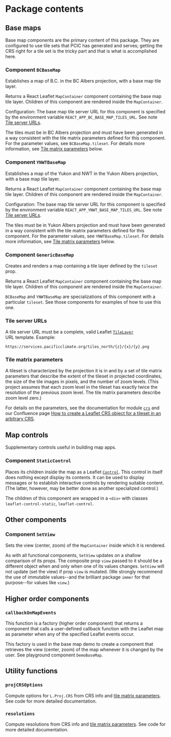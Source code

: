 # Package contents

## Base maps

Base map components are the primary content of this package.
They are configured to use tile sets that PCIC has generated and serves;
getting the CRS right for a tile set is the tricky part and that is what
is accomplished here.

### Component `BCBaseMap`

Establishes a map of B.C. in the BC Albers projection, with a base map
tile layer.

Returns a React Leaflet `MapContainer` component containing the base map
tile layer.
Children of this component are rendered inside the `MapContainer`.

Configuration: The base map tile server URL for this component is specified by the 
environment variable `REACT_APP_BC_BASE_MAP_TILES_URL`. See note
[Tile server URLs](#tile-server-urls).

The tiles must be in BC Albers projection and must have been generated in
a way consistent with the tile matrix parameters defined for this
component. For the parameter values, see `BCBaseMap.tileset`. For details
more information, see [Tile matrix parameters](#tile-matrix-parameters)
below.

### Component `YNWTBaseMap`

Establishes a map of the Yukon and NWT in the Yukon Albers projection,
with a base map tile layer.

Returns a React Leaflet `MapContainer` component containing the base map
tile layer.
Children of this component are rendered inside the `MapContainer`.

Configuration: The base map tile server URL for this component is specified by the
environment variable `REACT_APP_YNWT_BASE_MAP_TILES_URL`. See note
[Tile server URLs](#tile-server-urls).

The tiles must be in Yukon Albers projection and must have been generated in
a way consistent with the tile matrix parameters defined for this
component. For the parameter values, see `YNWTBaseMap.tileset`. For details
more information, see [Tile matrix parameters](#tile-matrix-parameters)
below.

### Component `GenericBaseMap`

Creates and renders a map containing a tile layer defined by the `tileset` 
prop.

Returns a React Leaflet `MapContainer` component containing the base map
tile layer.
Children of this component are rendered inside the `MapContainer`.

`BCBaseMap` and `YNWTBaseMap` are specializations of this component with
a particular `tileset`. See those components for examples of how to use
this one.

### Tile server URLs

A tile server URL must be a complete, valid Leaflet
[`TileLayer`](https://leafletjs.com/reference-1.7.1.html#tilelayer)  
URL template. Example:

```
https://services.pacificclimate.org/tiles_north/{z}/{x}/{y}.png
```

### Tile matrix parameters

A tileset is characterized by the projection it is in and by a set of
tile matrix parameters that describe the extent of the tileset in
projected coordinates, the size of the tile images in pixels, and
the number of zoom levels. (This project assumes that each zoom level
in the tileset has exactly twice the resolution of the previous zoom
level. The tile matrix parameters describe zoom level zero.)

For details on the parameters, see the documentation for module
[`crs`](src/utils/crs.js) and our Confluence page
[How to create a Leaflet CRS object for a tileset in an arbitrary CRS](https://pcic.uvic.ca/confluence/display/CSG/How+to+create+a+Leaflet+CRS+object+for+a+tileset+in+an+arbitrary+CRS).

## Map controls

Supplementary controls useful in building map apps.

### Component `StaticControl`

Places its children inside the map as a
Leaflet [`Control`](https://leafletjs.com/reference-1.7.1.html#control).
This control in itself does nothing except display its contents. 
It can be used to display messages or to establish interactive controls
by rendering suitable content.
(The latter, however, may be better done as another specialized control.)

The children of this component are wrapped in a `<div>` with
classes `leaflet-control-static`, `leaflet-control`.

## Other components

### Component `SetView`

Sets the view (center, zoom) of the `MapContainer` inside which it is
rendered.

As with all functional components, `SetView` updates on a shallow comparison
of its props. The composite prop `view` passed to it should be a
different object when and only when one of its values changes. `SetView`
will not update (set the view) if prop `view` is mutated.
(We strongly recommend the use of immutable values--and the brilliant package
`immer` for that purpose--for values like `view`.)

## Higher order components

### `callbackOnMapEvents`

This function is a factory (higher order component) that returns a component
that calls a user-defined callback function with the Leaflet map as parameter
when any of the specified Leaflet events occur.

This factory is used in the base map demo to create a component that retrieves
the view (center, zoom) of the map whenever it is changed by the user. See
playground component `DemoBaseMap`.

## Utility functions

### `projCRSOptions`

Compute options for `L.Proj.CRS` from CRS info and 
[tile matrix parameters](#tile-matrix-parameters).
See code for more detailed documentation.

### `resolutions`

Compute resolutions from CRS info and 
[tile matrix parameters](#tile-matrix-parameters).
See code for more detailed documentation.

